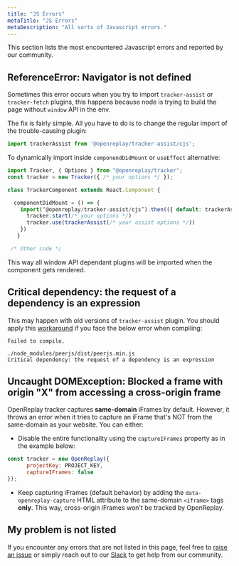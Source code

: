 ```yaml
---
title: "JS Errors"
metaTitle: "JS Errors"
metaDescription: "All sorts of Javascript errors."
---
```


This section lists the most encountered Javascript errors and reported by our community.

## ReferenceError: Navigator is not defined

Sometimes this error occurs when you try to import `tracker-assist` or `tracker-fetch` plugins, this happens because node is trying to build the page without `window` API in the env.

The fix is fairly simple. All you have to do is to change the regular import of the trouble-causing plugin:

```js
import trackerAssist from '@openreplay/tracker-assist/cjs';
```

To dynamically import inside `componendDidMount` or `useEffect` alternative:

```js
import Tracker, { Options } from "@openreplay/tracker";
const tracker = new Tracker({ /* your options */ });

class TrackerComponent extends React.Component {

  componentDidMount = () => {
    import(‘@openreplay/tracker-assist/cjs’).then(({ default: trackerAssist }) => {
      tracker.start(/* your options */)
      tracker.use(trackerAssist(/* your assist options */))
    })
   }

 /* Other code */
```

This way all window API dependant plugins will be imported when the component gets rendered.

## Critical dependency: the request of a dependency is an expression

This may happen with old versions of `tracker-assist` plugin. You should apply this [workaround](https://github.com/peers/peerjs/issues/630#issuecomment-910028230) if you face the below error when compiling:

```log
Failed to compile.

./node_modules/peerjs/dist/peerjs.min.js
Critical dependency: the request of a dependency is an expression
```

## Uncaught DOMException: Blocked a frame with origin "X" from accessing a cross-origin frame

OpenReplay tracker captures **same-domain** iFrames by default. However, it throws an error when it tries to capture an iFrame that's NOT from the same-domain as your website. You can either:

- Disable the entire functionality using the `captureIFrames` property as in the example below: 

```js
const tracker = new OpenReplay({
      projectKey: PROJECT_KEY,
      captureIFrames: false
});
```

- Keep capturing iFrames (default behavior) by adding the `data-openreplay-capture` HTML attribute to the same-domain `<iframe>` tags **only**. This way, cross-origin iFrames won't be tracked by OpenReplay.

## My problem is not listed

If you encounter any errors that are not listed in this page, feel free to [raise an issue](https://github.com/openreplay/openreplay/issues/new/choose) or simply reach out to our [Slack](https://slack.openreplay.com) to get help from our community.
